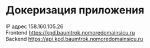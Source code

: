 # Докеризация приложения

IP адрес 158.160.105.26
<br>
Frontend https://kpd.baumtrok.nomoredomainsicu.ru
<br>
Backend https://api.kpd.baumtrok.nomoredomainsicu.ru
